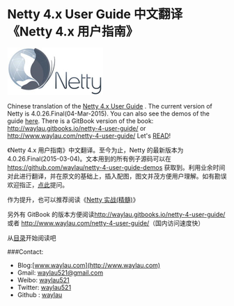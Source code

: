 # Netty 4.x User Guide 中文翻译《Netty 4.x 用户指南》

![](netty_logo.jpg)

Chinese translation of the [Netty 4.x User Guide](http://netty.io/wiki/user-guide-for-4.x.html) . The current version of Netty is 4.0.26.Final(04-Mar-2015). You can also see the demos of the guide [here](https://github.com/waylau/netty-4-user-guide-demos). There is a GitBook version of the book: <http://waylau.gitbooks.io/netty-4-user-guide/> or <http://www.waylau.com/netty-4-user-guide/>
Let's [READ](SUMMARY.md)!

《Netty 4.x 用户指南》中文翻译。至今为止，Netty 的最新版本为 4.0.26.Final(2015-03-04)。文本用到的所有例子源码可以在<https://github.com/waylau/netty-4-user-guide-demos> 获取到。利用业余时间对此进行翻译，并在原文的基础上，插入配图，图文并茂方便用户理解。如有勘误欢迎指正，[点此](https://github.com/waylau/netty-4-user-guide/issues)提问。

作为提升，也可以推荐阅读《[Netty 实战(精髓)](http://waylau.gitbooks.io/essential-netty-in-action)》

另外有 GitBook 的版本方便阅读<http://waylau.gitbooks.io/netty-4-user-guide/> 或者 <http://www.waylau.com/netty-4-user-guide/>（国内访问速度快）

从[目录](SUMMARY.md)开始阅读吧

###Contact:

* Blog:[www.waylau.com](http://www.waylau.com)
* Gmail: [waylau521@gmail.com](mailto:waylau521@gmail.com)
* Weibo: [waylau521](http://weibo.com/waylau521)
* Twitter: [waylau521](https://twitter.com/waylau521)
* Github : [waylau](https://github.com/waylau)



